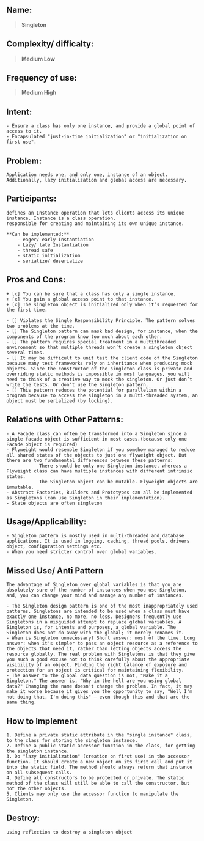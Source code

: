 
## Name:
>    **Singleton**

## Complexity/ difficalty:
>   **Medium Low**

## Frequency of use:
>   **Medium High**

## Intent:
    - Ensure a class has only one instance, and provide a global point of access to it.
    - Encapsulated "just-in-time initialization" or "initialization on first use".

## Problem:
    Application needs one, and only one, instance of an object. Additionally, lazy initialization and global access are necessary.

## Participants:
    defines an Instance operation that lets clients access its unique instance. Instance is a class operation.
    responsible for creating and maintaining its own unique instance.

    **Can be implemented:**
        - eager/ early Instantiation
        - Lazy/ late Instantiation
        - thread safe
        - static initialization
        - serialize/ deserialize

## Pros and Cons:
    + [x] You can be sure that a class has only a single instance.
    + [x] You gain a global access point to that instance.
    + [x] The singleton object is initialized only when it’s requested for the first time.

    - [] Violates the Single Responsibility Principle. The pattern solves two problems at the time.
    - [] The Singleton pattern can mask bad design, for instance, when the components of the program know too much about each other.
    - [] The pattern requires special treatment in a multithreaded environment so that multiple threads won’t create a singleton object several times.
    - [] It may be difficult to unit test the client code of the Singleton because many test frameworks rely on inheritance when producing mock objects. Since the constructor of the singleton class is private and overriding static methods is impossible in most languages, you will need to think of a creative way to mock the singleton. Or just don’t write the tests. Or don’t use the Singleton pattern.
    - [] This pattern reduces the potential for parallelism within a program because to access the singleton in a multi-threaded system, an object must be serialized (by locking).

## Relations with Other Patterns:
    - A Facade class can often be transformed into a Singleton since a single facade object is sufficient in most cases.(because only one Facade object is required)
    - Flyweight would resemble Singleton if you somehow managed to reduce all shared states of the objects to just one flyweight object. But there are two fundamental differences between these patterns:
                There should be only one Singleton instance, whereas a Flyweight class can have multiple instances with different intrinsic states.
                The Singleton object can be mutable. Flyweight objects are immutable.
    - Abstract Factories, Builders and Prototypes can all be implemented as Singletons (can use Singleton in their implementation).
    - State objects are often singleton

## Usage/Applicability:
    - Singleton pattern is mostly used in multi-threaded and database applications. It is used in logging, caching, thread pools, drivers object, configuration settings etc.
    - When you need stricter control over global variables.

## Missed Use/ Anti Pattern
    The advantage of Singleton over global variables is that you are absolutely sure of the number of instances when you use Singleton, and, you can change your mind and manage any number of instances.

    - The Singleton design pattern is one of the most inappropriately used patterns. Singletons are intended to be used when a class must have exactly one instance, no more, no less. Designers frequently use Singletons in a misguided attempt to replace global variables. A Singleton is, for intents and purposes, a global variable. The Singleton does not do away with the global; it merely renames it.
    - When is Singleton unnecessary? Short answer: most of the time. Long answer: when it's simpler to pass an object resource as a reference to the objects that need it, rather than letting objects access the resource globally. The real problem with Singletons is that they give you such a good excuse not to think carefully about the appropriate visibility of an object. Finding the right balance of exposure and protection for an object is critical for maintaining flexibility.
    - The answer to the global data question is not, "Make it a Singleton." The answer is, "Why in the hell are you using global data?" Changing the name doesn't change the problem. In fact, it may make it worse because it gives you the opportunity to say, "Well I'm not doing that, I'm doing this" – even though this and that are the same thing.

## How to Implement
    1. Define a private static attribute in the "single instance" class, to the class for storing the singleton instance.
    2. Define a public static accessor function in the class, for getting the singleton instance.
    3. Do "lazy initialization" (creation on first use) in the accessor function. It should create a new object on its first call and put it into the static field. The method should always return that instance on all subsequent calls.
    4. Define all constructors to be protected or private. The static method of the class will still be able to call the constructor, but not the other objects.
    5. Clients may only use the accessor function to manipulate the Singleton.

## Destroy:
    using reflection to destroy a singleton object
